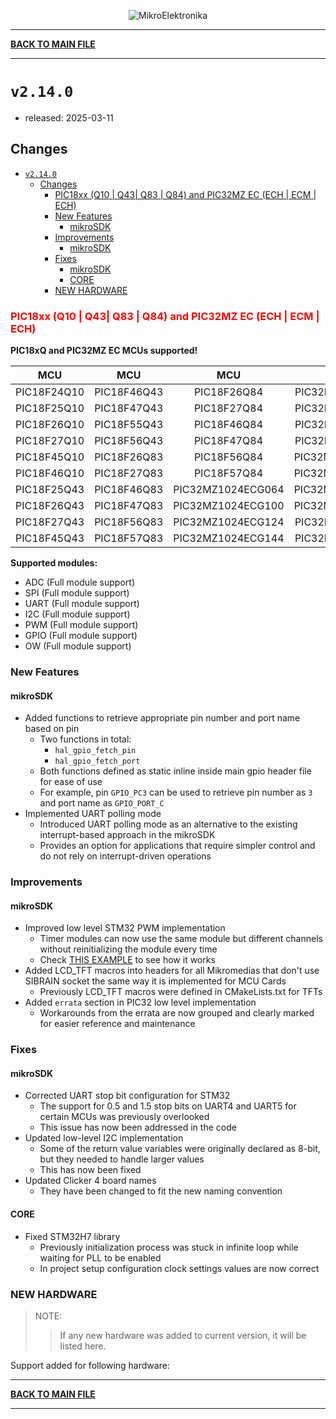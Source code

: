 <p align="center">
  <img src="http://www.mikroe.com/img/designs/beta/logo_small.png?raw=true" alt="MikroElektronika"/>
</p>

---

**[BACK TO MAIN FILE](../../changelog.md)**

---

# `v2.14.0`

+ released: 2025-03-11

## Changes

+ [`v2.14.0`](#v2140)
  + [Changes](#changes)
    + [PIC18xx (Q10 | Q43| Q83 | Q84) and PIC32MZ EC (ECH | ECM | ECH)](#pic18xx-q10--q43-q83--q84-and-pic32mz-ec-ech--ecm--ech)
    + [New Features](#new-features)
      + [mikroSDK](#mikrosdk)
    + [Improvements](#improvements)
      + [mikroSDK](#mikrosdk-1)
    + [Fixes](#fixes)
      + [mikroSDK](#mikrosdk-2)
      + [CORE](#core)
    + [NEW HARDWARE](#new-hardware)

### <font color=red>PIC18xx (Q10 | Q43| Q83 | Q84) and PIC32MZ EC (ECH | ECM | ECH)</font>

**PIC18xQ and PIC32MZ EC MCUs supported!**

|      MCU       |      MCU       |         MCU         |         MCU        |          MCU        |
| :------------: | :------------: |    :------------:   |   :------------:   |    :------------:   |
|  PIC18F24Q10   |  PIC18F46Q43   |     PIC18F26Q84     | PIC32MZ1024ECH064  |  PIC32MZ2048ECG124  |
|  PIC18F25Q10   |  PIC18F47Q43   |     PIC18F27Q84     | PIC32MZ1024ECH100  |  PIC32MZ2048ECG144  |
|  PIC18F26Q10   |  PIC18F55Q43   |     PIC18F46Q84     | PIC32MZ1024ECH124  |  PIC32MZ2048ECH064  |
|  PIC18F27Q10   |  PIC18F56Q43   |     PIC18F47Q84     | PIC32MZ1024ECH144  |  PIC32MZ2048ECH100  |
|  PIC18F45Q10   |  PIC18F26Q83   |     PIC18F56Q84     | PIC32MZ1024ECM064  |  PIC32MZ2048ECH124  |
|  PIC18F46Q10   |  PIC18F27Q83   |     PIC18F57Q84     | PIC32MZ1024ECM100  |  PIC32MZ2048ECH144  |
|  PIC18F25Q43   |  PIC18F46Q83   |  PIC32MZ1024ECG064  | PIC32MZ1024ECM124  |  PIC32MZ2048ECM064  |
|  PIC18F26Q43   |  PIC18F47Q83   |  PIC32MZ1024ECG100  | PIC32MZ1024ECM144  |  PIC32MZ2048ECM100  |
|  PIC18F27Q43   |  PIC18F56Q83   |  PIC32MZ1024ECG124  | PIC32MZ2048ECG064  |  PIC32MZ2048ECM124  |
|  PIC18F45Q43   |  PIC18F57Q83   |  PIC32MZ1024ECG144  | PIC32MZ2048ECG100  |  PIC32MZ2048ECM144  |

**Supported modules:**

+ ADC (Full module support)
+ SPI (Full module support)
+ UART (Full module support)
+ I2C (Full module support)
+ PWM (Full module support)
+ GPIO (Full module support)
+ OW (Full module support)

### New Features

#### mikroSDK

+ Added functions to retrieve appropriate pin number and port name based on pin
  + Two functions in total:
    + `hal_gpio_fetch_pin`
    + `hal_gpio_fetch_port`
  + Both functions defined as static inline inside main gpio header file for ease of use
  + For example, pin `GPIO_PC3` can be used to retrieve pin number as `3` and port name as `GPIO_PORT_C`
+ Implemented UART polling mode
  + Introduced UART polling mode as an alternative to the existing interrupt-based approach in the mikroSDK
  + Provides an option for applications that require simpler control and do not rely on interrupt-driven operations

### Improvements

#### mikroSDK

+ Improved low level STM32 PWM implementation
  + Timer modules can now use the same module but different channels without reinitializing the module every time
  + Check [THIS EXAMPLE](../../tests/pwm/multi_channel) to see how it works
+ Added LCD_TFT macros into headers for all Mikromedias that don't use SIBRAIN socket the same way it is implemented for MCU Cards
  + Previously LCD_TFT macros were defined in CMakeLists.txt for TFTs
+ Added `errata` section in PIC32 low level implementation
  + Workarounds from the errata are now grouped and clearly marked for easier reference and maintenance

### Fixes

#### mikroSDK

+ Corrected UART stop bit configuration for STM32
  + The support for 0.5 and 1.5 stop bits on UART4 and UART5 for certain MCUs was previously overlooked
  + This issue has now been addressed in the code
+ Updated low-level I2C implementation
  + Some of the return value variables were originally declared as 8-bit, but they needed to handle larger values
  + This has now been fixed
+ Updated Clicker 4 board names
  + They have been changed to fit the new naming convention

#### CORE

+ Fixed STM32H7 library
  + Previously initialization process was stuck in infinite loop while waiting for PLL to be enabled
  + In project setup configuration clock settings values are now correct

### NEW HARDWARE

> NOTE:
>> If any new hardware was added to current version, it will be listed here.

Support added for following hardware:

---

**[BACK TO MAIN FILE](../../changelog.md)**

---
